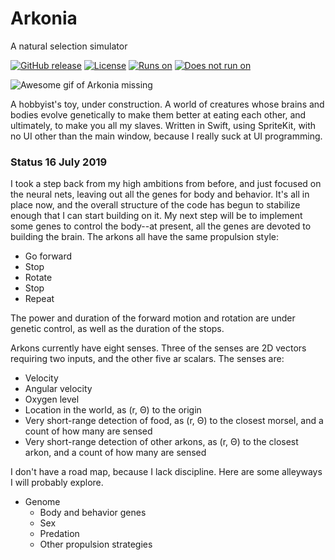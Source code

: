 # Arkonia
A natural selection simulator

[![GitHub release](https://img.shields.io/github/release-pre/SaganRitual/Arkonia.svg?style=plastic)](https://github.com/SaganRitual/Arkonia/tree/v0.1)
[![License](https://img.shields.io/github/license/SaganRitual/Arkonia.svg?style=plastic)](https://github.com/SaganRitual/Arkonia/blob/dev/LICENSE)
[![Runs on](https://img.shields.io/badge/Platform-macOS%20only-blue.svg?style=plastic)](https://www.apple.com/macos/)
[![Does not run on](https://img.shields.io/badge/Platform-not%20iOS-red.svg?style=plastic)](https://www.urbandictionary.com/define.php?term=SOL)

![Awesome gif of Arkonia missing](https://j.gifs.com/mOQ9p0.gif "Awesome gif of Arkonia missing")

A hobbyist's toy, under construction. A world of creatures whose brains and bodies evolve
genetically to make them better at eating each other, and ultimately, to make you all my slaves.
Written in Swift, using SpriteKit, with no UI other than the main window, because I really
suck at UI programming.

### Status 16 July 2019

I took a step back from my high ambitions from before, and just focused on the neural nets, leaving
out all the genes for body and behavior. It's all in place now, and the overall structure of the code
has begun to stabilize enough that I can start building on it. My next step will be
to implement some genes to control the body--at present, all the genes are devoted to building the
brain. The arkons all have the same propulsion style:

* Go forward
* Stop
* Rotate
* Stop
* Repeat

The power and duration of the forward motion and rotation are under genetic control, as well as the duration of
the stops.

Arkons currently have eight senses. Three of the senses are 2D vectors requiring two inputs, and
the other five ar scalars. The senses are:

* Velocity
* Angular velocity
* Oxygen level
* Location in the world, as (r, Θ) to the origin
* Very short-range detection of food, as (r, Θ) to the closest morsel, and a count of how many are sensed
* Very short-range detection of other arkons, as (r, Θ) to the closest arkon, and a count of how many are sensed

I don't have a road map, because I lack discipline. Here are some alleyways I will probably explore.

* Genome
  * Body and behavior genes
  * Sex
  * Predation
  * Other propulsion strategies
